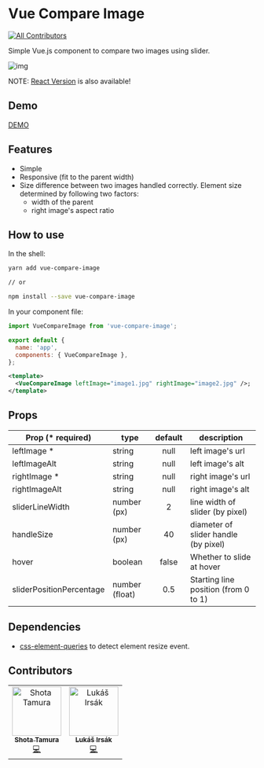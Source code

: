 # Vue Compare Image

[![All Contributors](https://img.shields.io/badge/all_contributors-2-orange.svg?style=flat-square)](#contributors)

Simple Vue.js component to compare two images using slider.

![img](https://user-images.githubusercontent.com/10986861/67158760-0f02a480-f377-11e9-9b83-75bc8005693a.gif)

NOTE: [React Version](https://github.com/junkboy0315/react-compare-image) is also available!

## Demo

[DEMO](https://vue-compare-image.yuuniworks.com/)

## Features

- Simple
- Responsive (fit to the parent width)
- Size difference between two images handled correctly. Element size determined by following two factors:
  - width of the parent
  - right image's aspect ratio

## How to use

In the shell:

```bash
yarn add vue-compare-image

// or

npm install --save vue-compare-image
```

In your component file:

```js
import VueCompareImage from 'vue-compare-image';

export default {
  name: 'app',
  components: { VueCompareImage },
};
```

```xml
<template>
  <VueCompareImage leftImage="image1.jpg" rightImage="image2.jpg" />;
</template>
```

## Props

| Prop (\* required)       | type           | default | description                          |
| ------------------------ | -------------- | :-----: | ------------------------------------ |
| leftImage \*             | string         |  null   | left image's url                     |
| leftImageAlt             | string         |  null   | left image's alt                     |
| rightImage \*            | string         |  null   | right image's url                    |
| rightImageAlt            | string         |  null   | right image's alt                    |
| sliderLineWidth          | number (px)    |    2    | line width of slider (by pixel)      |
| handleSize               | number (px)    |   40    | diameter of slider handle (by pixel) |
| hover                    | boolean        |  false  | Whether to slide at hover            |
| sliderPositionPercentage | number (float) |   0.5   | Starting line position (from 0 to 1) |

## Dependencies

- [css-element-queries](https://github.com/marcj/css-element-queries) to detect element resize event.

## Contributors

<!-- ALL-CONTRIBUTORS-LIST:START - Do not remove or modify this section -->
<!-- prettier-ignore -->
<table>
  <tr>
    <td align="center"><a href="https://www.yuuniworks.com/"><img src="https://avatars0.githubusercontent.com/u/10986861?v=4" width="100px;" alt="Shota Tamura"/><br /><sub><b>Shota Tamura</b></sub></a><br /><a href="https://github.com/junkboy0315/vue-compare-image/commits?author=junkboy0315" title="Code">💻</a></td>
    <td align="center"><a href="https://github.com/lukasirsak"><img src="https://avatars2.githubusercontent.com/u/30669262?v=4" width="100px;" alt="Lukáš Irsák"/><br /><sub><b>Lukáš Irsák</b></sub></a><br /><a href="https://github.com/junkboy0315/vue-compare-image/commits?author=lukasirsak" title="Code">💻</a></td>
  </tr>
</table>

<!-- ALL-CONTRIBUTORS-LIST:END -->
